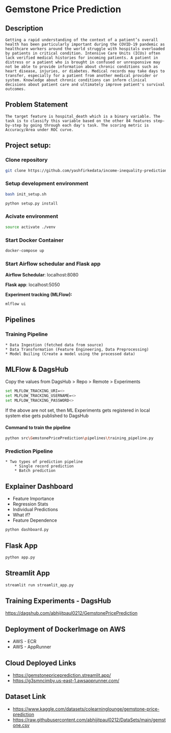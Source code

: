 # Gemstone Price Prediction

## Description
```
Getting a rapid understanding of the context of a patient’s overall health has been particularly important during the COVID-19 pandemic as healthcare workers around the world struggle with hospitals overloaded by patients in critical condition. Intensive Care Units (ICUs) often lack verified medical histories for incoming patients. A patient in distress or a patient who is brought in confused or unresponsive may not be able to provide information about chronic conditions such as heart disease, injuries, or diabetes. Medical records may take days to transfer, especially for a patient from another medical provider or system. Knowledge about chronic conditions can inform clinical decisions about patient care and ultimately improve patient's survival outcomes.
```

## Problem Statement

```The target feature is hospital_death which is a binary variable. The task is to classify this variable based on the other 84 features step-by-step by going through each day's task. The scoring metric is Accuracy/Area under ROC curve.```

## Project setup:


### Clone repository
```bash
git clone https://github.com/yashfirkedata/income-inequality-prediction-e2e.git
```

### Setup development environment
```bash
bash init_setup.sh
```
```bash
python setup.py install
```

### Acivate environment
```bash
source activate ./venv
```

### Start Docker Container
```bash
docker-compose up
```

### Start Airflow schedular and Flask app
**Airflow Schedular**: localhost:8080

**Flask app**: localhost:5050

**Experiment tracking (MLFlow):**
```bash
mlflow ui 
```

## Pipelines
### Training Pipeline
    * Data Ingestion (fetched data from source)
    * Data Transformation (Feature Engineering, Data Preprocessing)
    * Model Builing (Create a model using the processed data)

## MLFlow & DagsHub
Copy the values from DagsHub > Repo > Remote > Experiments

```bash
set MLFLOW_TRACKING_URI=<>
set MLFLOW_TRACKING_USERNAME=<>
set MLFLOW_TRACKING_PASSWORD<>
```
If the above are not set, then ML Experiments gets registered in local system else gets published to DagsHub

#### Command to train the pipeline
```bash
python src\GemstonePricePrediction\pipelines\training_pipeline.py
```

### Prediction Pipeline
    * Two types of prediction pipeline
        * Single record prediction
        * Batch prediction


## Explainer Dashboard

* Feature Importance
* Regression Stats
* Individual Predictions
* What if?
* Feature Dependence

```bash
python dashboard.py
```

## Flask App
```bash
python app.py
```

## Streamlit App
```bash
streamlit run streamlit_app.py
```

## Training Experiments - DagsHub

https://dagshub.com/abhijitpaul0212/GemstonePricePrediction


## Deployment of DockerImage on AWS
* AWS - ECR
* AWS - AppRunner

## Cloud Deployed Links
* https://gemstonepriceprediction.streamlit.app/
* https://g3smncimby.us-east-1.awsapprunner.com/


## Dataset Link
* https://www.kaggle.com/datasets/colearninglounge/gemstone-price-prediction
* https://raw.githubusercontent.com/abhijitpaul0212/DataSets/main/gemstone.csv